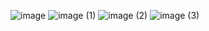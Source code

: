![image](https://github.com/user-attachments/assets/07e239f3-3c19-47d3-af0a-7786bb073522)
![image (1)](https://github.com/user-attachments/assets/54ad60c7-dde4-4d1f-b274-4f77a28fd77f)
![image (2)](https://github.com/user-attachments/assets/d7877c9c-7821-4151-9e5c-0addf3c18792)
![image (3)](https://github.com/user-attachments/assets/a547c085-4ead-4648-94b7-6db0484748a3)








